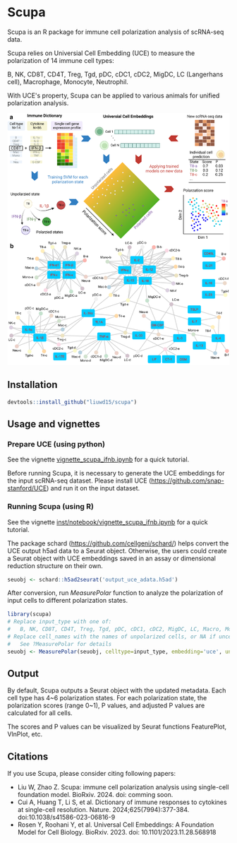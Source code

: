 # Scupa

Scupa is an R package for immune cell polarization analysis of scRNA-seq data.

Scupa relies on Universial Cell Embedding (UCE) to measure the polarization of 14 immune cell types:

B, NK, CD8T, CD4T, Treg, Tgd, pDC, cDC1, cDC2, MigDC, LC (Langerhans cell), Macrophage, Monocyte, Neutrophil.

With UCE's property, Scupa can be applied to various animals for unified polarization analysis.

![Scupa design and immune cell polarization states](inst/figure/scupa.png)

## Installation

```r
devtools::install_github("liuwd15/scupa")
```

## Usage and vignettes

### Prepare UCE (using python)

See the vignette [vignette_scupa_ifnb.ipynb](inst/notebook/vignette_scupa_ifnb.ipynb) for a quick tutorial.

Before running Scupa, it is necessary to generate the UCE embeddings for the input scRNA-seq dataset. Please install UCE (https://github.com/snap-stanford/UCE) and run it on the input dataset.

### Running Scupa (using R)

See the vignette [inst/notebook/vignette_scupa_ifnb.ipynb](inst/notebook/vignette_scupa_ifnb.ipynb) for a quick tutorial.

The package schard (https://github.com/cellgeni/schard/) helps convert the UCE output h5ad data to a Seurat object. Otherwise, the users could create a Seurat object with UCE embeddings saved in an assay or dimensional reduction structure on their own.

```r
seuobj <- schard::h5ad2seurat('output_uce_adata.h5ad')
```

After conversion, run *MeasurePolar* function to analyze the polarization of input cells to different polarization states.

```r
library(scupa)
# Replace input_type with one of: 
#   B, NK, CD8T, CD4T, Treg, Tgd, pDC, cDC1, cDC2, MigDC, LC, Macro, Mono, Neu.
# Replace cell_names with the names of unpolarized cells, or NA if uncertain.
#   See ?MeasurePolar for details
seuobj <- MeasurePolar(seuobj, celltype=input_type, embedding='uce', unpolarized_cell=cell_names)
```

## Output

By default, Scupa outputs a Seurat object with the updated metadata. Each cell type has 4~6 polarization states. For each polarization state, the polarization scores (range 0~1), P values, and adjusted P values are calculated for all cells.

The scores and P values can be visualized by Seurat functions FeaturePlot, VlnPlot, etc.

## Citations

If you use Scupa, please consider citing following papers:

* Liu W, Zhao Z. Scupa: immune cell polarization analysis using single-cell foundation model. BioRxiv. 2024. doi: comming soon.
* Cui A, Huang T, Li S, et al. Dictionary of immune responses to cytokines at single-cell resolution. Nature. 2024;625(7994):377-384. doi:10.1038/s41586-023-06816-9
* Rosen Y, Roohani Y, et al. Universal Cell Embeddings: A Foundation Model for Cell Biology. BioRxiv. 2023. doi: 10.1101/2023.11.28.568918
